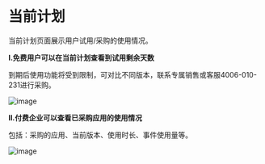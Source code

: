 # 当前计划

当前计划页面展示用户试用/采购的使用情况。

**Ⅰ.免费用户可以在当前计划查看到试用剩余天数**

到期后使用功能将受到限制，可对比不同版本，联系专属销售或客服4006-010-231进行采购。

![image](http://imguserradar.analysys.cn/fangzhou/test/img/2017/12/201712072117094880.png)



**Ⅱ.付费企业可以查看已采购应用的使用情况**

包括：采购的应用、当前版本、使用时长、事件使用量等。

![image](http://imguserradar.analysys.cn/fangzhou/img/2017/12/201712072111164982.png)



